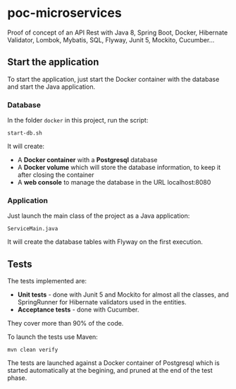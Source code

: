 # poc-microservices
Proof of concept of an API Rest with Java 8, Spring Boot, Docker, Hibernate Validator, Lombok, Mybatis, SQL, Flyway, Junit 5, Mockito, Cucumber...

## Start the application

To start the application, just start the Docker container with the database and start the Java application.

### Database

In the folder `docker` in this project, run the script:

```
start-db.sh
```

It will create:
* A **Docker container** with a **Postgresql** database
* A **Docker volume** which will store the database information, to keep it after closing the container
* A **web console** to manage the database in the URL localhost:8080

### Application 

Just launch the main class of the project as a Java application:
```
ServiceMain.java
```

It will create the database tables with Flyway on the first execution.

## Tests
The tests implemented are:

* **Unit tests** - done with Junit 5 and Mockito for almost all the classes, and SpringRunner for Hibernate validators used in the entities.
* **Acceptance tests** - done with Cucumber.

They cover more than 90% of the code.

To launch the tests use Maven:
```
mvn clean verify
```

The tests are launched against a Docker container of Postgresql which is started automatically at the begining, and pruned at the end of the test phase.
